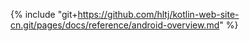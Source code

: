 {% include "git+https://github.com/hltj/kotlin-web-site-cn.git/pages/docs/reference/android-overview.md" %}
